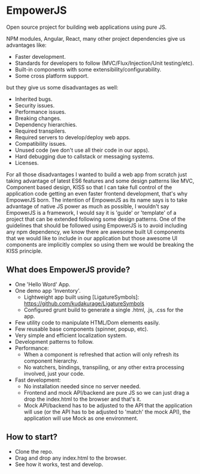 # EmpowerJS
Open source project for building web applications using pure JS.

NPM modules, Angular, React, many other project dependencies give us advantages like:

- Faster development.
- Standards for developers to follow (MVC/Flux/Injection/Unit testing/etc).
- Built-in components with some extensibility/configurability.
- Some cross platform support.

but they give us some disadvantages as well:

- Inherited bugs.
- Security issues.
- Performance issues.
- Breaking changes.
- Dependency hierarchies.
- Required transpilers.
- Required servers to develop/deploy web apps.
- Compatibility issues.
- Unused code (we don't use all their code in our apps).
- Hard debugging due to callstack or messaging systems.
- Licenses.

For all those disadvantages I wanted to build a web app from scratch just taking advantage of latest ES6 features and some design patterns
like MVC, Component based design, KISS so that I can take full control of the application code getting an even faster frontend development, that's why EmpowerJS born.
The intention of EmpowerJS as its name says is to take advantage of native JS power as much as possible, I wouldn't say EmpowerJS is a framework, I would say it is 'guide' or 'template' of a project that can be extended following some design patterns.
One of the guidelines that should be followed using EmpowerJS is to avoid including any npm dependency, we know there are awesome built UI components that we would like to include in our application but those awesome UI components are implicitly complex so using them we would be breaking the KISS principle.

## What does EmpowerJS provide?
- One 'Hello Word' App.
- One demo app 'Inventory'.
  - Lightweight app built using [LigatureSymbols]: https://github.com/kudakurage/LigatureSymbols
  - Configured grunt build to generate a single .html, .js, .css for the app.
- Few utility code to manipulate HTML/Dom elements easily.
- Few reusable base components (spinner, popup, etc).
- Very simple and efficient localization system.
- Development patterns to follow.
- Performance:
  - When a component is refreshed that action will only refresh its component hierarchy.
  - No watchers, bindings, transpiling, or any other extra processing involved, just your code.
- Fast development:
  - No installation needed since no server needed.
  - Frontend and mock API/backend are pure JS so we can just drag a drop the index.html to the browser and that's it.
  - Mock API/backend has to be adjusted to the API that the application will use (or the API has to be adjusted to 'match' the mock API), the application will use Mock as one environment.

## How to start?
- Clone the repo.
- Drag and drop any index.html to the browser.
- See how it works, test and develop.

[TODO]: https://github.com/leorojas86/EmpowerJS/blob/master/TODO.md
